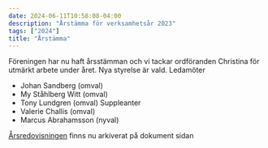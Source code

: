 ```yaml
---
date: 2024-06-11T10:58:08-04:00
description: "Årstämma för verksamhetsår 2023"
tags: ["2024"]
title: "Årstämma"
---
```


Föreningen har nu haft årsstämman och vi tackar ordföranden Christina för utmärkt arbete under året.
Nya styrelse är vald.
Ledamöter
- Johan Sandberg (omval)
- My Ståhlberg Witt (omval)
- Tony Lundgren (omval)
Suppleanter
- Valerie Challis (omval)
- Marcus Abrahamsson (nyval)

[Årsredovisningen](/pdfs/årsredovisningar/årsredovisning-2023.pdf) finns nu arkiverat på dokument sidan
